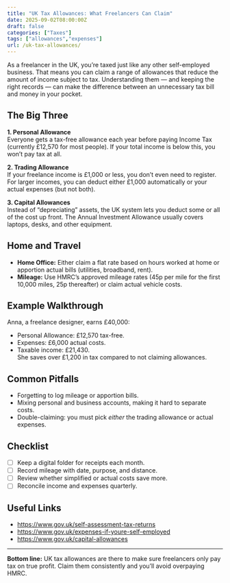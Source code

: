 ```yaml
---
title: "UK Tax Allowances: What Freelancers Can Claim"
date: 2025-09-02T08:00:00Z
draft: false
categories: ["Taxes"]
tags: ["allowances","expenses"]
url: /uk-tax-allowances/
---
```


As a freelancer in the UK, you’re taxed just like any other self-employed business. That means you can claim a range of allowances that reduce the amount of income subject to tax. Understanding them — and keeping the right records — can make the difference between an unnecessary tax bill and money in your pocket.

## The Big Three
**1. Personal Allowance**  
Everyone gets a tax-free allowance each year before paying Income Tax (currently £12,570 for most people). If your total income is below this, you won’t pay tax at all.

**2. Trading Allowance**  
If your freelance income is £1,000 or less, you don’t even need to register. For larger incomes, you can deduct either £1,000 automatically or your actual expenses (but not both).

**3. Capital Allowances**  
Instead of “depreciating” assets, the UK system lets you deduct some or all of the cost up front. The Annual Investment Allowance usually covers laptops, desks, and other equipment.

## Home and Travel
- **Home Office:** Either claim a flat rate based on hours worked at home or apportion actual bills (utilities, broadband, rent).  
- **Mileage:** Use HMRC’s approved mileage rates (45p per mile for the first 10,000 miles, 25p thereafter) or claim actual vehicle costs.

## Example Walkthrough
Anna, a freelance designer, earns £40,000:  
- Personal Allowance: £12,570 tax-free.  
- Expenses: £6,000 actual costs.  
- Taxable income: £21,430.  
She saves over £1,200 in tax compared to not claiming allowances.

## Common Pitfalls
- Forgetting to log mileage or apportion bills.  
- Mixing personal and business accounts, making it hard to separate costs.  
- Double-claiming: you must pick *either* the trading allowance or actual expenses.

## Checklist
- [ ] Keep a digital folder for receipts each month.  
- [ ] Record mileage with date, purpose, and distance.  
- [ ] Review whether simplified or actual costs save more.  
- [ ] Reconcile income and expenses quarterly.

## Useful Links
- https://www.gov.uk/self-assessment-tax-returns  
- https://www.gov.uk/expenses-if-youre-self-employed  
- https://www.gov.uk/capital-allowances  

---

**Bottom line:** UK tax allowances are there to make sure freelancers only pay tax on true profit. Claim them consistently and you’ll avoid overpaying HMRC.

